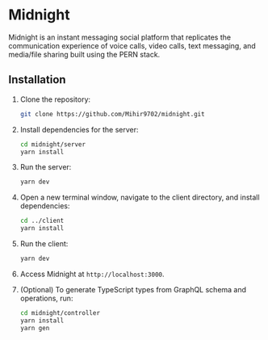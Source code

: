 # Midnight

Midnight is an instant messaging social platform that replicates the communication experience of voice calls, video calls, text messaging, and media/file sharing built using the PERN stack.

## Installation

1. Clone the repository:

   ```bash
   git clone https://github.com/Mihir9702/midnight.git

2. Install dependencies for the server:

   ```bash
   cd midnight/server
   yarn install

3. Run the server:

   ```bash
   yarn dev

4. Open a new terminal window, navigate to the client directory, and install dependencies:

   ```bash
   cd ../client
   yarn install

5. Run the client:

   ```bash
   yarn dev

6. Access Midnight at `http://localhost:3000`.

7. (Optional) To generate TypeScript types from GraphQL schema and operations, run:

   ```bash
   cd midnight/controller
   yarn install
   yarn gen
